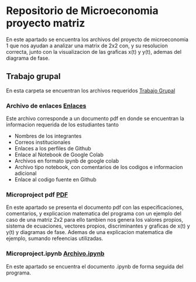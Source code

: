 # Repositorio de Microeconomia proyecto matriz

En este apartado se encuentra los archivos del proyecto de microeconomia 1 que nos ayudan a analizar una matrix de 2x2 con, y su resolucion correcta, junto con la visualizacion de las graficas x(t) y y(t), ademas del diagrama de fase.

## Trabajo grupal

En esta carpeta se encuentran los archivos requeridos [Trabajo Grupal](https://github.com/Diego171020/microproject/tree/48d8c5886db1fac0eb5bd60f016eb2438bb58c9d/Trabajo%20grupal)

### Archivo de enlaces [Enlaces](https://github.com/Diego171020/microproject/blob/e968fa7d4a853c3feecae20cc99864e6722534d9/Trabajo%20grupal/Enlaces%20.pdf)
Este archivo corresponde a un documento pdf en donde se encuentran la informacion requerida de los estudiantes tanto
- Nombres de los integrantes
- Correos institucionales
- Enlaces a los perfiles de Github
- Enlace al Notebook de Google Colab
-   Archivos en formato ipynb de google colab
-   Archivo tipo notebook, con comentarios de los codigos e informacion adicional
- Enlace al codigo fuente en Github

### Microproject pdf [PDF](https://github.com/Diego171020/microproject/blob/e968fa7d4a853c3feecae20cc99864e6722534d9/Trabajo%20grupal/MICROPROJECT.pdf)
En este apartado se presenta el documento pdf con las especificaciones, comentarios, y explicacion matematica del programa con un ejemplo del caso de una matriz 2x2
para ello tambien nos genera los valores propios, sistema de ecuaciones, vectores propios, discriminantes y graficas de x(t) y y(t) y diagramas de fase. Ademas de una explicacion matematica dle ejemplo, sumando refeencias utilizadas.

### Microproject.ipynb [Archivo.ipynb](https://github.com/Diego171020/microproject/blob/3449fadc805e1e179289f8309b064e657d4fc806/Trabajo%20grupal/Microproject.ipynb)
En este apartado se encuentra el documento .ipynb de forma seguida del programa.




